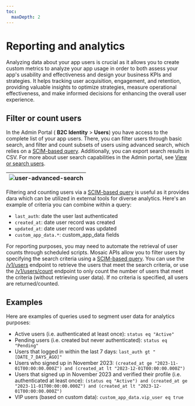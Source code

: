 ```yaml
---
toc:
  maxDepth: 2
---
```

# Reporting and analytics

Analyzing data about your app users is crucial as it allows you to create custom metrics to analyze your app usage in order to both assess your app's usability and effectiveness and design your business KPIs and strategies. It helps tracking user acquisition, engagement, and retention, providing valuable insights to optimize strategies, measure operational effectiveness, and make informed decisions for enhancing the overall user experience. 

## Filter or count users

In the Admin Portal ( **B2C Identity** > **Users**) you have access to the complete list of your app users. There, you can filter users through basic search, and filter and count subsets of users using advanced search, which relies on a [SCIM-based query](/openapi/scim_search_syntax/#search-query-syntax). 
Additionally, you can export search results in CSV. For more about user search capabilities in the Admin portal, see [View or search users](/guides/user/manage_users#view-or-search-users).

|![user-advanced-search](../../images/UserID/user-advanced-search.gif)|
|-|

Filtering and counting users via a [SCIM-based query](/openapi/scim_search_syntax/#search-query-syntax) is useful as it provides dara which can be utilized in external tools for diverse analytics. Here's an example of criteria you can combine within a query:
- `last_auth`: date the user last authenticated
- `created_at`: date user record was created
- `updated_at`: date user record was updated
- `custom_app_data.*`: custom\_app\_data fields

For reporting purposes, you may need to automate the retrieval of user counts through scheduled scripts. Mosaic APIs allow you to filter users by specifying the search criteria using a [SCIM-based query](/openapi/scim_search_syntax/#search-query-syntax). You can use the [/v1/users](/openapi/user/user/#operation/getUsers) endpoint to retrieve the users that meet the search criteria, or use the [/v1/users/count](/openapi/user/user/#operation/getUsersCount) endpoint to only count the number of users that meet the criteria (without retrieving user data). If no criteria is specified, all users are returned/counted.

## Examples

Here are examples of queries used to segment user data for analytics purposes:

- Active users (i.e. authenticated at least once): `status eq "Active"`
- Pending users (i.e. created but never authenticated): `status eq "Pending"`
- Users that logged in within the last 7 days: `last_auth gt "[DATE_7_DAYS_AGO]"`
- Users who signed up in November 2023: `(created_at ge "2023-11-01T00:00:00.000Z") and (created_at lt "2023-12-01T00:00:00.000Z")`
- Users that signed up in November 2023 and verified their profile (i.e. authenticated at least once): `(status eq "Active") and (created_at ge "2023-11-01T00:00:00.000Z") and (created_at lt "2023-12-01T00:00:00.000Z")`
- VIP users (based on custom data): `custom_app_data.vip_user eq true`

<style>
    section article ol li {
        margin-top: 6px !important;
    }

    section article ul li {
        margin-top: 10px !important;
        margin-bottom: 2px;
    }

    th {
      min-width: 155px;
    }
</style>
